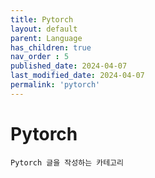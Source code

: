 ```yaml
---
title: Pytorch
layout: default
parent: Language
has_children: true
nav_order : 5
published_date: 2024-04-07
last_modified_date: 2024-04-07
permalink: 'pytorch'
---
```


# Pytorch

`Pytorch 글을 작성하는 카테고리`
